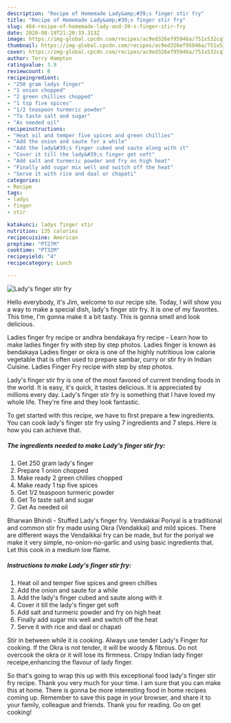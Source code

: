 ```yaml
---
description: "Recipe of Homemade Lady&amp;#39;s finger stir fry"
title: "Recipe of Homemade Lady&amp;#39;s finger stir fry"
slug: 464-recipe-of-homemade-lady-and-39-s-finger-stir-fry
date: 2020-08-19T21:20:33.313Z
image: https://img-global.cpcdn.com/recipes/ac9ed326ef95946a/751x532cq70/ladys-finger-stir-fry-recipe-main-photo.jpg
thumbnail: https://img-global.cpcdn.com/recipes/ac9ed326ef95946a/751x532cq70/ladys-finger-stir-fry-recipe-main-photo.jpg
cover: https://img-global.cpcdn.com/recipes/ac9ed326ef95946a/751x532cq70/ladys-finger-stir-fry-recipe-main-photo.jpg
author: Terry Hampton
ratingvalue: 3.9
reviewcount: 8
recipeingredient:
- "250 gram ladys finger"
- "1 onion chopped"
- "2 green chillies chopped"
- "1 tsp five spices"
- "1/2 teaspoon turmeric powder"
- "To taste salt and sugar"
- "As needed oil"
recipeinstructions:
- "Heat oil and temper five spices and green chillies"
- "Add the onion and saute for a while"
- "Add the lady&#39;s finger cubed and saute along with it"
- "Cover it till the lady&#39;s finger get soft"
- "Add salt and turmeric powder and fry on high heat"
- "Finally add sugar mix well and switch off the heat"
- "Serve it with rice and daal or chapati"
categories:
- Recipe
tags:
- ladys
- finger
- stir

katakunci: ladys finger stir 
nutrition: 135 calories
recipecuisine: American
preptime: "PT27M"
cooktime: "PT32M"
recipeyield: "4"
recipecategory: Lunch

---
```



![Lady&#39;s finger stir fry](https://img-global.cpcdn.com/recipes/ac9ed326ef95946a/751x532cq70/ladys-finger-stir-fry-recipe-main-photo.jpg)

Hello everybody, it's Jim, welcome to our recipe site. Today, I will show you a way to make a special dish, lady&#39;s finger stir fry. It is one of my favorites. This time, I'm gonna make it a bit tasty. This is gonna smell and look delicious.

Ladies finger fry recipe or andhra bendakaya fry recipe - Learn how to make ladies finger fry with step by step photos. Ladies finger is known as bendakaya Ladies finger or okra is one of the highly nutritious low calorie vegetable that is often used to prepare sambar, curry or stir fry in Indian Cuisine. Ladies Finger Fry recipe with step by step photos.

Lady&#39;s finger stir fry is one of the most favored of current trending foods in the world. It is easy, it's quick, it tastes delicious. It is appreciated by millions every day. Lady&#39;s finger stir fry is something that I have loved my whole life. They're fine and they look fantastic.


To get started with this recipe, we have to first prepare a few ingredients. You can cook lady&#39;s finger stir fry using 7 ingredients and 7 steps. Here is how you can achieve that.

<!--inarticleads1-->

##### The ingredients needed to make Lady&#39;s finger stir fry:

1. Get 250 gram lady&#39;s finger
1. Prepare 1 onion chopped
1. Make ready 2 green chillies chopped
1. Make ready 1 tsp five spices
1. Get 1/2 teaspoon turmeric powder
1. Get To taste salt and sugar
1. Get As needed oil


Bharwan Bhindi - Stuffed Lady&#39;s finger fry. Vendakkai Poriyal is a traditional and common stir fry made using Okra (Vendakkai) and mild spices. There are different ways the Vendaikkai fry can be made, but for the poriyal we make it very simple, no-onion-no-garlic and using basic ingredients that. Let this cook in a medium low flame. 

<!--inarticleads2-->

##### Instructions to make Lady&#39;s finger stir fry:

1. Heat oil and temper five spices and green chillies
1. Add the onion and saute for a while
1. Add the lady&#39;s finger cubed and saute along with it
1. Cover it till the lady&#39;s finger get soft
1. Add salt and turmeric powder and fry on high heat
1. Finally add sugar mix well and switch off the heat
1. Serve it with rice and daal or chapati


Stir in between while it is cooking. Always use tender Lady&#39;s Finger for cooking. If the Okra is not tender, it will be woody &amp; fibrous. Do not overcook the okra or it will lose its firmness. Crispy Indian lady finger receipe,enhancing the flavour of lady finger. 

So that's going to wrap this up with this exceptional food lady&#39;s finger stir fry recipe. Thank you very much for your time. I am sure that you can make this at home. There is gonna be more interesting food in home recipes coming up. Remember to save this page in your browser, and share it to your family, colleague and friends. Thank you for reading. Go on get cooking!
